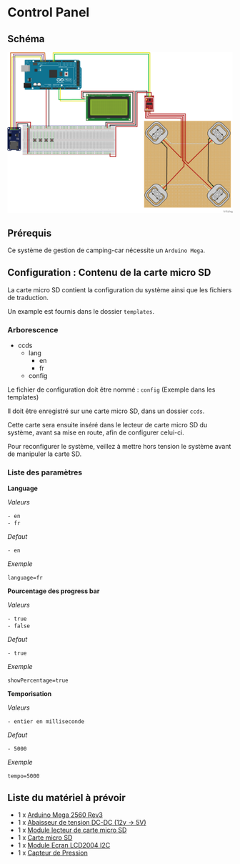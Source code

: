 # Control Panel

## Schéma

![Control Panel Schema](schema/schema_bb.png)

## Prérequis

Ce système de gestion de camping-car nécessite un `Arduino Mega`.

## Configuration : Contenu de la carte micro SD

La carte micro SD contient la configuration du système ainsi que les fichiers de traduction.

Un example est fournis dans le dossier `templates`.

### Arborescence

- ccds
    - lang
        - en
        - fr
    - config

Le fichier de configuration doit être nommé : `config` (Exemple dans les templates)

Il doit être enregistré sur une carte micro SD, dans un dossier `ccds`.

Cette carte sera ensuite inséré dans le lecteur de carte micro SD du système, avant sa mise en route, afin de configurer celui-ci.

Pour reconfigurer le système, veillez à mettre hors tension le système avant de manipuler la carte SD.

### Liste des paramètres

__Language__

*Valeurs*

    - en
    - fr

*Defaut*

    - en

*Exemple*

    language=fr

__Pourcentage des progress bar__

*Valeurs*

    - true
    - false

*Defaut*

    - true

*Exemple*

    showPercentage=true

__Temporisation__

*Valeurs*

    - entier en milliseconde

*Defaut*

    - 5000

*Exemple*

    tempo=5000

## Liste du matériel à prévoir

- 1 x [Arduino Mega 2560 Rev3](https://www.amazon.fr/dp/B0046AMGW0)
- 1 x [Abaisseur de tension DC-DC (12v -> 5V)](https://www.amazon.fr/dp/B08Q3GQQZ7)
- 1 x [Module lecteur de carte micro SD](https://www.amazon.fr/dp/B06X1DX5WS)
- 1 x [Carte micro SD](https://www.amazon.fr/dp/B008RDCC26)
- 1 x [Module Ecran LCD2004 I2C](https://www.amazon.fr/dp/B07QNKCLJM)
- 1 x [Capteur de Pression](https://www.amazon.fr/dp/B096WB8792)
